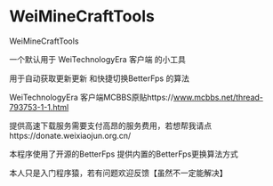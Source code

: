 # WeiMineCraftTools
WeiMineCraftTools


一个默认用于 WeiTechnologyEra 客户端 的小工具 

用于自动获取更新更新 和快捷切换BetterFps 的算法


WeiTechnologyEra 客户端MCBBS原贴https://www.mcbbs.net/thread-793753-1-1.html

提供高速下载服务需要支付高昂的服务费用，若想帮我请点https://donate.weixiaojun.org.cn/

本程序使用了开源的BetterFps 提供内置的BetterFps更换算法方式

本人只是入门程序猿，若有问题欢迎反馈【虽然不一定能解决】
